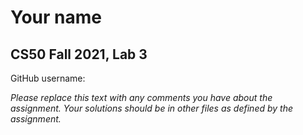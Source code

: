 # Your name
## CS50 Fall 2021, Lab 3

GitHub username:

*Please replace this text with any comments you have about the assignment.  Your solutions should be in other files as defined by the assignment.*
